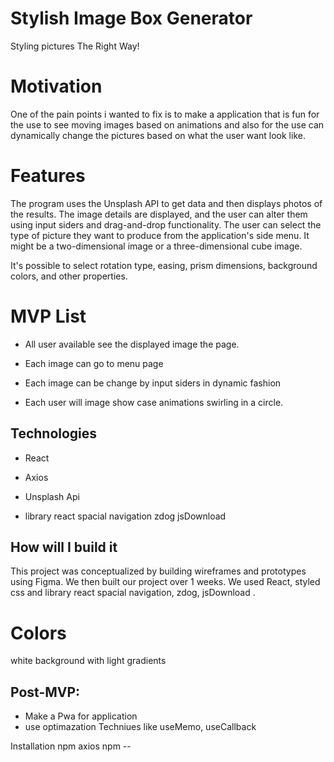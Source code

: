 


# Stylish Image Box Generator 

Styling pictures The Right Way!

# Motivation 

One of the pain points i wanted to fix is to make a application
that is fun for the use to see moving images based on animations and also for
the use can dynamically change the pictures based on what the user want 
look like.



# Features

The program uses the Unsplash API to get data and then displays photos of the results. The image details are displayed, and the user can alter them using input siders and drag-and-drop functionality. The user can select the type of picture they want to produce from the application's side menu. It might be a two-dimensional image or a three-dimensional cube image.

 It's possible to select rotation type, easing, prism dimensions, background colors, 
 and other properties. 


# MVP List

- All user available see the displayed image the page.

- Each image can go to menu page 

- Each image can be change by input siders in dynamic fashion

- Each user will image show case animations swirling in a circle.

## Technologies
- React
- Axios
- Unsplash Api

- library
  react spacial navigation
  zdog
  jsDownload


## How will I build it 
This project was conceptualized by building wireframes and prototypes using Figma. We then built our project over 1 weeks. We used React, styled css and library 
react spacial navigation, zdog, jsDownload .


# Colors 
white background with light gradients


## Post-MVP:

 - Make a Pwa for application
 - use optimazation Techniues like useMemo, useCallback


Installation npm axios npm --






